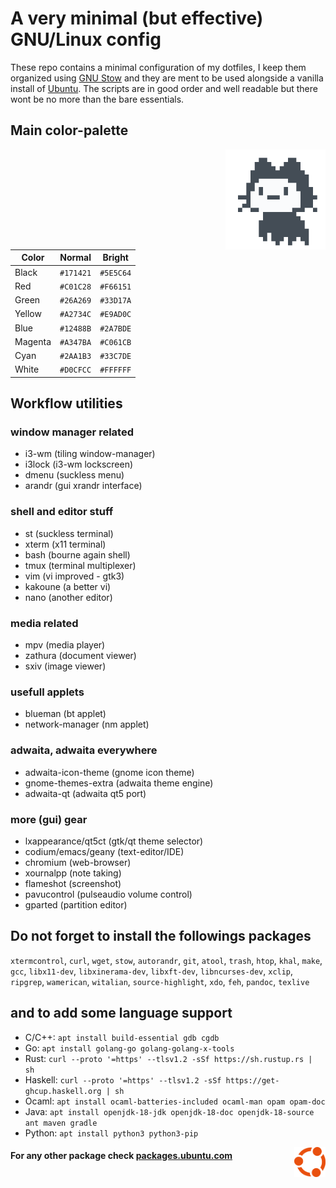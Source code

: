 # A very minimal (but effective) GNU/Linux config

These repo contains a minimal configuration of my dotfiles, I keep them organized using [GNU Stow](https://www.gnu.org/software/stow/) and they are ment to be used alongside a vanilla install of [Ubuntu](https://ubuntu.com/#download). The scripts are in good order and well readable but there wont be no more than the bare essentials.




## Main color-palette

<img align="right" width="160" src="mona.gif">

| Color   | Normal    | Bright    |
| ------- | --------- | --------- |
| Black   | `#171421` | `#5E5C64` |
| Red     | `#C01C28` | `#F66151` |
| Green   | `#26A269` | `#33D17A` |
| Yellow  | `#A2734C` | `#E9AD0C` |
| Blue    | `#12488B` | `#2A7BDE` |
| Magenta | `#A347BA` | `#C061CB` |
| Cyan    | `#2AA1B3` | `#33C7DE` |
| White   | `#D0CFCC` | `#FFFFFF` |




## Workflow utilities

### window manager related

- i3-wm           (tiling window-manager)
- i3lock          (i3-wm lockscreen)
- dmenu           (suckless menu)
- arandr          (gui xrandr interface)


### shell and editor stuff
- st              (suckless terminal)
- xterm           (x11 terminal)
- bash            (bourne again shell)
- tmux            (terminal multiplexer)
- vim             (vi improved - gtk3)
- kakoune         (a better vi)
- nano            (another editor)


### media related

- mpv             (media player)
- zathura         (document viewer)
- sxiv            (image viewer)


### usefull applets

- blueman         (bt applet)
- network-manager (nm applet)


### adwaita, adwaita everywhere

- adwaita-icon-theme (gnome icon theme)
- gnome-themes-extra (adwaita theme engine)
- adwaita-qt         (adwaita qt5 port)


### more (gui) gear

- lxappearance/qt5ct (gtk/qt theme selector)
- codium/emacs/geany (text-editor/IDE)
- chromium           (web-browser)
- xournalpp          (note taking)
- flameshot          (screenshot)
- pavucontrol        (pulseaudio volume control)
- gparted            (partition editor)




## Do not forget to install the followings packages

`xtermcontrol`, `curl`, `wget`, `stow`, `autorandr`, `git`, `atool`, `trash`, `htop`, `khal`, `make`, `gcc`, `libx11-dev`, `libxinerama-dev`, `libxft-dev`, `libncurses-dev`, `xclip`, `ripgrep`, `wamerican`, `witalian`, `source-highlight`, `xdo`, `feh`, `pandoc`, `texlive`




## and to add some language support

- C/C++: `apt install build-essential gdb cgdb`
- Go: `apt install golang-go golang-golang-x-tools`
- Rust: `curl --proto '=https' --tlsv1.2 -sSf https://sh.rustup.rs | sh`
- Haskell: `curl --proto '=https' --tlsv1.2 -sSf https://get-ghcup.haskell.org | sh`
- Ocaml: `apt install ocaml-batteries-included ocaml-man opam opam-doc`
- Java: `apt install openjdk-18-jdk openjdk-18-doc openjdk-18-source ant maven gradle`
- Python: `apt install python3 python3-pip`




<img align="right" width="50" src="ubuntu.png">

#### For any other package check [packages.ubuntu.com](https://packages.ubuntu.com/)
